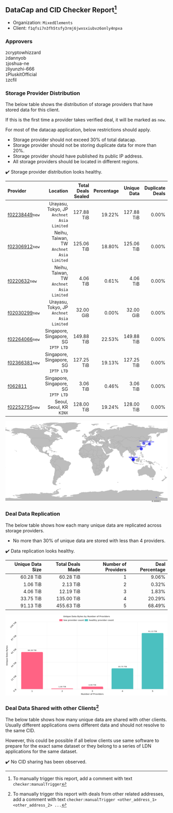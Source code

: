 ## DataCap and CID Checker Report[^1]
 - Organization: `MixedElements`
 - Client: `f1qfsi7n3fh5tsfy3rmj6jwxsxiubvz6only4npxa`
### Approvers
`2`cryptowhizzard<br/>`2`dannyob<br/>`1`joshua-ne<br/>`2`liyunzhi-666<br/>`1`PluskitOfficial<br/>`1`zcfil


### Storage Provider Distribution
The below table shows the distribution of storage providers that have stored data for this client.

If this is the first time a provider takes verified deal, it will be marked as `new`.

For most of the datacap application, below restrictions should apply.
 - Storage provider should not exceed 30% of total datacap.
 - Storage provider should not be storing duplicate data for more than 20%.
 - Storage provider should have published its public IP address.
 - All storage providers should be located in different regions.

✔️ Storage provider distribution looks healthy.

| Provider                                                    |                                      Location | Total Deals Sealed | Percentage | Unique Data | Duplicate Deals |
| :---------------------------------------------------------- | --------------------------------------------: | -----------------: | ---------: | ----------: | --------------: |
| [f02238449](https://filfox.info/en/address/f02238449)`new`  | Urayasu, Tokyo, JP<br/>`Anchnet Asia Limited` |         127.88 TiB |     19.22% |  127.88 TiB |           0.00% |
| [f02306912](https://filfox.info/en/address/f02306912)`new`  |  Neihu, Taiwan, TW<br/>`Anchnet Asia Limited` |         125.06 TiB |     18.80% |  125.06 TiB |           0.00% |
| [f0220632](https://filfox.info/en/address/f0220632)`new`    |  Neihu, Taiwan, TW<br/>`Anchnet Asia Limited` |           4.06 TiB |      0.61% |    4.06 TiB |           0.00% |
| [f02030299](https://filfox.info/en/address/f02030299)`new`  | Urayasu, Tokyo, JP<br/>`Anchnet Asia Limited` |          32.00 GiB |      0.00% |   32.00 GiB |           0.00% |
| [f02264066](https://filfox.info/en/address/f02264066)`new`  |       Singapore, Singapore, SG<br/>`IPTP LTD` |         149.88 TiB |     22.53% |  149.88 TiB |           0.00% |
| [f02366381](https://filfox.info/en/address/f02366381)`new`  |       Singapore, Singapore, SG<br/>`IPTP LTD` |         127.25 TiB |     19.13% |  127.25 TiB |           0.00% |
| [f062811](https://filfox.info/en/address/f062811)           |       Singapore, Singapore, SG<br/>`IPTP LTD` |           3.06 TiB |      0.46% |    3.06 TiB |           0.00% |
| [f02252755](https://filfox.info/en/address/f02252755)`new`  |                   Seoul, Seoul, KR<br/>`KINX` |         128.00 TiB |     19.24% |  128.00 TiB |           0.00% |

<img src="https://raw.githubusercontent.com/data-preservation-programs/filplus-checker-assets/main/filecoin-project/filecoin-plus-large-datasets/issues/1561/1707057373620.png"/>

### Deal Data Replication
The below table shows how each many unique data are replicated across storage providers.

- No more than 30% of unique data are stored with less than 4 providers.

✔️ Data replication looks healthy.

| Unique Data Size | Total Deals Made | Number of Providers | Deal Percentage |
| ---------------: | ---------------: | ------------------: | --------------: |
|        60.28 TiB |        60.28 TiB |                   1 |           9.06% |
|         1.06 TiB |         2.13 TiB |                   2 |           0.32% |
|         4.06 TiB |        12.19 TiB |                   3 |           1.83% |
|        33.75 TiB |       135.00 TiB |                   4 |          20.29% |
|        91.13 TiB |       455.63 TiB |                   5 |          68.49% |

<img src="https://raw.githubusercontent.com/data-preservation-programs/filplus-checker-assets/main/filecoin-project/filecoin-plus-large-datasets/issues/1561/1707057374417.png"/>

### Deal Data Shared with other Clients[^3]
The below table shows how many unique data are shared with other clients.
Usually different applications owns different data and should not resolve to the same CID.

However, this could be possible if all below clients use same software to prepare for the exact same dataset or they belong to a series of LDN applications for the same dataset.

✔️ No CID sharing has been observed.

[^1]: To manually trigger this report, add a comment with text `checker:manualTrigger`

[^2]: Deals from those addresses are combined into this report as they are specified with `checker:manualTrigger`

[^3]: To manually trigger this report with deals from other related addresses, add a comment with text `checker:manualTrigger <other_address_1> <other_address_2> ...`
